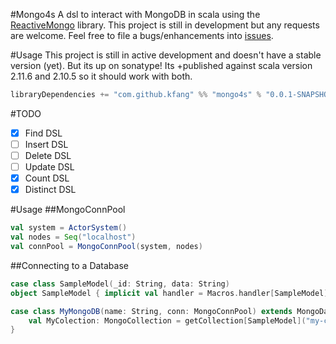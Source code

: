 #Mongo4s
A dsl to interact with MongoDB in scala using the [ReactiveMongo](http://reactivemongo.org) library.
This project is still in development but any requests are welcome. Feel free to file a bugs/enhancements
into [issues](https://github.com/kfang/mongo4s/issues).

#Usage
This project is still in active development and doesn't have a stable version (yet). But its up on sonatype!
Its +published against scala version 2.11.6 and 2.10.5 so it should work with both.
```scala
libraryDependencies += "com.github.kfang" %% "mongo4s" % "0.0.1-SNAPSHOT"
```

#TODO
- [x] Find DSL
- [ ] Insert DSL
- [ ] Delete DSL
- [ ] Update DSL
- [x] Count DSL
- [x] Distinct DSL

#Usage
##MongoConnPool
```scala
val system = ActorSystem()
val nodes = Seq("localhost")
val connPool = MongoConnPool(system, nodes)
```
##Connecting to a Database
```scala
case class SampleModel(_id: String, data: String)
object SampleModel { implicit val handler = Macros.handler[SampleModel] }

case class MyMongoDB(name: String, conn: MongoConnPool) extends MongoDatabase {
    val MyColection: MongoCollection = getCollection[SampleModel]("my-collection")
}
```
